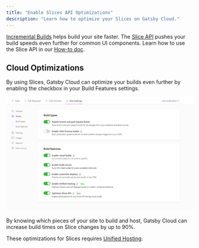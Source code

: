 ```yaml
---
title: "Enable Slices API Optimizations"
description: "Learn how to optimize your Slices on Gatsby Cloud."
---
```


[Incremental Builds](/blog/2020-04-22-announcing-incremental-builds/) helps build your site faster. The [Slice API](/docs/reference/built-in-components/gatsby-slice) pushes your build speeds even further for common UI components. Learn how to use the Slice API in our [How-to doc](docs/docs/how-to/performance/using-slices).

## Cloud Optimizations

By using Slices, Gatsby Cloud can optimize your builds even further by enabling the checkbox in your Build Features settings.

![Slices API toggle in Gatsby Cloud](../../images/slices-api-optimization.png)

By knowing which pieces of your site to build and host, Gatsby Cloud can increase build times on Slice changes by up to 90%.

These optimizations for Slices requires [Unified Hosting](/docs/docs/how-to/cloud/unified-hosting).
